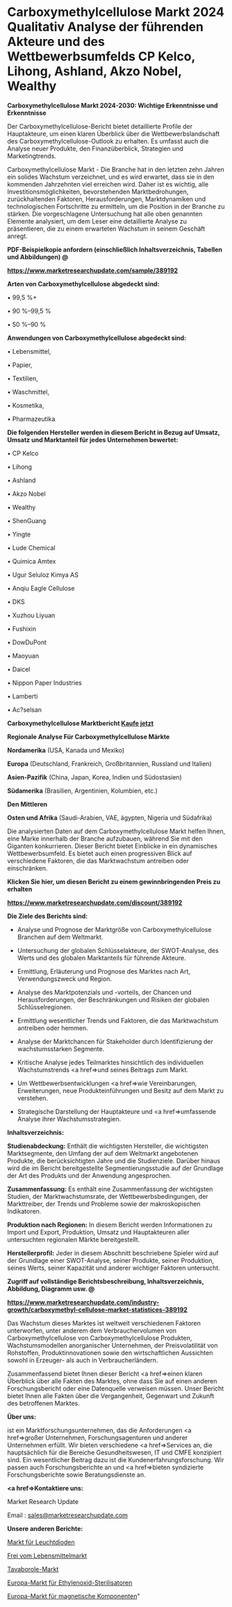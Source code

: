 # Carboxymethylcellulose Markt 2024 Qualitativ Analyse der führenden Akteure und des Wettbewerbsumfelds CP Kelco, Lihong, Ashland, Akzo Nobel, Wealthy

<strong>Carboxymethylcellulose Markt 2024-2030: Wichtige Erkenntnisse und Erkenntnisse</strong>

Der Carboxymethylcellulose-Bericht bietet detaillierte Profile der Hauptakteure, um einen klaren Überblick über die Wettbewerbslandschaft des Carboxymethylcellulose-Outlook zu erhalten. Es umfasst auch die Analyse neuer Produkte, den Finanzüberblick, Strategien und Marketingtrends.

Carboxymethylcellulose Markt - Die Branche hat in den letzten zehn Jahren ein solides Wachstum verzeichnet, und es wird erwartet, dass sie in den kommenden Jahrzehnten viel erreichen wird. Daher ist es wichtig, alle Investitionsmöglichkeiten, bevorstehenden Marktbedrohungen, zurückhaltenden Faktoren, Herausforderungen, Marktdynamiken und technologischen Fortschritte zu ermitteln, um die Position in der Branche zu stärken. Die vorgeschlagene Untersuchung hat alle oben genannten Elemente analysiert, um dem Leser eine detaillierte Analyse zu präsentieren, die zu einem erwarteten Wachstum in seinem Geschäft anregt.



<strong><b>PDF-Beispielkopie anfordern (einschließlich Inhaltsverzeichnis, Tabellen und Abbildungen) @ </b></strong>

<strong><a href=https://www.marketresearchupdate.com/sample/389192>

<strong>https://www.marketresearchupdate.com/sample/389192</u></a></strong></strong>



<strong>Arten von Carboxymethylcellulose abgedeckt sind:</strong>

• 99,5 %+

• 90 %–99,5 %

• 50 %–90 %



<strong>Anwendungen von Carboxymethylcellulose abgedeckt sind:</strong>

• Lebensmittel,

• Papier,

• Textilien,

• Waschmittel,

• Kosmetika,

• Pharmazeutika



<strong>Die folgenden Hersteller werden in diesem Bericht in Bezug auf Umsatz, Umsatz und Marktanteil für jedes Unternehmen bewertet:</strong>

• CP Kelco

• Lihong

• Ashland

• Akzo Nobel

• Wealthy

• ShenGuang

• Yingte

• Lude Chemical

• Quimica Amtex

• Ugur Seluloz Kimya AS

• Anqiu Eagle Cellulose

• DKS

• Xuzhou Liyuan

• Fushixin

• DowDuPont

• Maoyuan

• Daicel

• Nippon Paper Industries

• Lamberti

• Ac?selsan



<strong>Carboxymethylcellulose Marktbericht <a href=https://www.marketresearchupdate.com/buynow/389192>Kaufe jetzt</a></strong>



<strong>Regionale Analyse Für Carboxymethylcellulose Märkte</strong>



<strong>Nordamerika</strong> (USA, Kanada und Mexiko)



<strong>Europa</strong> (Deutschland, Frankreich, Großbritannien, Russland und Italien)



<strong>Asien-Pazifik</strong> (China, Japan, Korea, Indien und Südostasien)



<strong>Südamerika</strong> (Brasilien, Argentinien, Kolumbien, etc.)



<strong>Den Mittleren</strong> 

<strong>Osten und Afrika</strong> (Saudi-Arabien, VAE, ägypten, Nigeria und Südafrika)

Die analysierten Daten auf dem Carboxymethylcellulose Markt helfen Ihnen, eine Marke innerhalb der Branche aufzubauen, während Sie mit den Giganten konkurrieren. Dieser Bericht bietet Einblicke in ein dynamisches Wettbewerbsumfeld. Es bietet auch einen progressiven Blick auf verschiedene Faktoren, die das Marktwachstum antreiben oder einschränken.



<strong>Klicken Sie hier, um diesen Bericht zu einem gewinnbringenden Preis zu erhalten
</strong>

<strong><a href=https://www.marketresearchupdate.com/discount/389192>https://www.marketresearchupdate.com/discount/389192</b></u></strong></a>



<strong>Die Ziele des Berichts sind:</strong>

- Analyse und Prognose der Marktgröße von Carboxymethylcellulose Branchen auf dem Weltmarkt.

- Untersuchung der globalen Schlüsselakteure, der SWOT-Analyse, des Werts und des globalen Marktanteils für führende Akteure.

- Ermittlung, Erläuterung und Prognose des Marktes nach Art, Verwendungszweck und Region.

- Analyse des Marktpotenzials und -vorteils, der Chancen und Herausforderungen, der Beschränkungen und Risiken der globalen Schlüsselregionen.

- Ermittlung wesentlicher Trends und Faktoren, die das Marktwachstum antreiben oder hemmen.

- Analyse der Marktchancen für Stakeholder durch Identifizierung der wachstumsstarken Segmente.

- Kritische Analyse jedes Teilmarktes hinsichtlich des individuellen Wachstumstrends <a href=>und</a> seines Beitrags zum Markt.

- Um Wettbewerbsentwicklungen <a href=>wie</a> Vereinbarungen, Erweiterungen, neue Produkteinführungen und Besitz auf dem Markt zu verstehen.

- Strategische Darstellung der Hauptakteure und <a href=>umfas</a>sende Analyse ihrer Wachstumsstrategien.



<strong>Inhaltsverzeichnis:</strong>



<strong>Studienabdeckung:</strong> Enthält die wichtigsten Hersteller, die wichtigsten Marktsegmente, den Umfang der auf dem Weltmarkt angebotenen Produkte, die berücksichtigten Jahre und die Studienziele. Darüber hinaus wird die im Bericht bereitgestellte Segmentierungsstudie auf der Grundlage der Art des Produkts und der Anwendung angesprochen.



<strong>Zusammenfassung:</strong> Es enthält eine Zusammenfassung der wichtigsten Studien, der Marktwachstumsrate, der Wettbewerbsbedingungen, der Markttreiber, der Trends und Probleme sowie der makroskopischen Indikatoren.



<strong>Produktion nach Regionen:</strong> In diesem Bericht werden Informationen zu Import und Export, Produktion, Umsatz und Hauptakteuren aller untersuchten regionalen Märkte bereitgestellt.



<strong>Herstellerprofil:</strong> Jeder in diesem Abschnitt beschriebene Spieler wird auf der Grundlage einer SWOT-Analyse, seiner Produkte, seiner Produktion, seines Werts, seiner Kapazität und anderer wichtiger Faktoren untersucht.



<strong><b>Zugriff auf vollständige Berichtsbeschreibung, Inhaltsverzeichnis, Abbildung, Diagramm usw. @ </b></strong>

<strong><a href=https://www.marketresearchupdate.com/industry-growth/carboxymethyl-cellulose-market-statistices-389192>https://www.marketresearchupdate.com/industry-growth/carboxymethyl-cellulose-market-statistices-389192</a></strong>

Das Wachstum dieses Marktes ist weltweit verschiedenen Faktoren unterworfen, unter anderem dem Verbrauchervolumen von Carboxymethylcellulose von Carboxymethylcellulose Produkten, Wachstumsmodellen anorganischer Unternehmen, der Preisvolatilität von Rohstoffen, Produktinnovationen sowie den wirtschaftlichen Aussichten sowohl in Erzeuger- als auch in Verbraucherländern.

Zusammenfassend bietet Ihnen dieser Bericht <a href=>einen</a> klaren Überblick über alle Fakten des Marktes, ohne dass Sie auf einen anderen Forschungsbericht oder eine Datenquelle verweisen müssen. Unser Bericht bietet Ihnen alle Fakten über die Vergangenheit, Gegenwart und Zukunft des betroffenen Marktes.



<strong>Über uns:</strong>

 ist ein Marktforschungsunternehmen, das die Anforderungen <a href=>großer</a> Unternehmen, Forschungsagenturen und anderer Unternehmen erfüllt. Wir bieten verschiedene <a href=>Services</a> an, die hauptsächlich für die Bereiche Gesundheitswesen, IT und CMFE konzipiert sind. Ein wesentlicher Beitrag dazu ist die Kundenerfahrungsforschung. Wir passen auch Forschungsberichte an und <a href=>bieten</a> syndizierte Forschungsberichte sowie Beratungsdienste an.



<strong><a href=>Kontaktiere uns:</a></strong>

Market Research Update

Email : sales@marketresearchupdate.com



<strong>Unsere anderen Berichte:</strong>

<a href=https://www.linkedin.com/pulse/light-emitting-diodes-market-has-huge-growth>Markt für Leuchtdioden</a>

<a href=https://www.linkedin.com/pulse/free-from-food-market-research-report-reveals-explosive>Frei vom Lebensmittelmarkt</a>

<a href=https://www.linkedin.com/pulse/tavaborole-market-report-2023-top-company>Tavaborole-Markt</a>

<a href=https://www.linkedin.com/pulse/europe-ethylene-oxide-sterilizers-market-2023>Europa-Markt für Ethylenoxid-Sterilisatoren</a>

<a href=https://www.linkedin.com/pulse/europe-magnetic-components-market-2023-data-analysis>Europa-Markt für magnetische Komponenten</a>"
